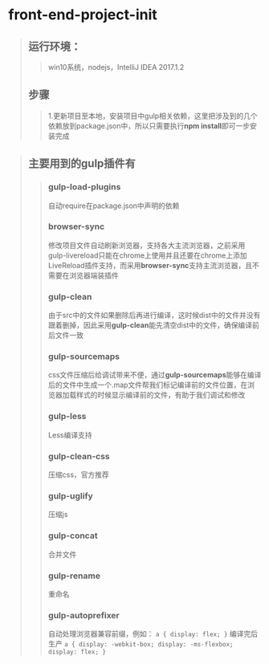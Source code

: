 # front-end-project-init
> ## 运行环境：
 >> win10系统，nodejs，IntelliJ IDEA 2017.1.2
> ## 步骤
>> 1.更新项目至本地，安装项目中gulp相关依赖，这里把涉及到的几个依赖放到package.json中，所以只需要执行**npm install**即可一步安装完成

> ## 主要用到的gulp插件有
>> ### gulp-load-plugins
>> 自动require在package.json中声明的依赖
>> ### browser-sync
>> 修改项目文件自动刷新浏览器，支持各大主流浏览器，之前采用gulp-livereload只能在chrome上使用并且还要在chrome上添加LiveReload插件支持，而采用**browser-sync**支持主流浏览器，且不需要在浏览器端装插件
>> ### gulp-clean
>> 由于src中的文件如果删除后再进行编译，这时候dist中的文件并没有跟着删掉，因此采用**gulp-clean**能先清空dist中的文件，确保编译前后文件一致
>> ### gulp-sourcemaps
>> css文件压缩后给调试带来不便，通过**gulp-sourcemaps**能够在编译后的文件中生成一个.map文件帮我们标记编译前的文件位置，在浏览器加载样式的时候显示编译前的文件，有助于我们调试和修改
>> ### gulp-less
>> Less编译支持
>> ### gulp-clean-css
>> 压缩css，官方推荐
>> ### gulp-uglify
>> 压缩js
>> ### gulp-concat
>> 合并文件
>> ### gulp-rename
>> 重命名
>> ### gulp-autoprefixer
>> 自动处理浏览器兼容前缀，例如：
>><code>a {
  display: flex;
}</code>
>>编译完后生产
>><code>a {
  display: -webkit-box;
  display: -ms-flexbox;
  display: flex;
}</code>
